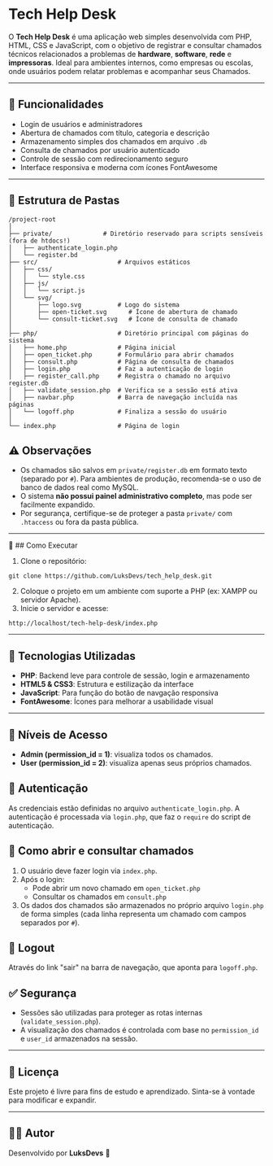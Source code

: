 # Tech Help Desk

O **Tech Help Desk** é uma aplicação web simples desenvolvida com PHP, HTML, CSS e JavaScript, com o objetivo de registrar e consultar chamados técnicos relacionados a problemas de **hardware**, **software**, **rede** e **impressoras**. Ideal para ambientes internos, como empresas ou escolas, onde usuários podem relatar problemas e acompanhar seus Chamados.

---

## 📌 Funcionalidades

- Login de usuários e administradores
- Abertura de chamados com título, categoria e descrição
- Armazenamento simples dos chamados em arquivo `.db`
- Consulta de chamados por usuário autenticado
- Controle de sessão com redirecionamento seguro
- Interface responsiva e moderna com ícones FontAwesome

---

## 📁 Estrutura de Pastas

```
/project-root
│
├── private/              # Diretório reservado para scripts sensíveis (fora de htdocs!)
│   ├── authenticate_login.php
│   └── register.bd
├── src/                      # Arquivos estáticos
│   ├── css/
│   │   └── style.css
│   ├── js/
│   │   └── script.js
│   └── svg/
│       ├── logo.svg          # Logo do sistema
│       ├── open-ticket.svg      # Ícone de abertura de chamado
│       └── consult-ticket.svg   # Ícone de consulta de chamado
│
├── php/                      # Diretório principal com páginas do sistema
│   ├── home.php              # Página inicial
│   ├── open_ticket.php       # Formulário para abrir chamados
│   ├── consult.php           # Página de consulta de chamados
│   ├── login.php             # Faz a autenticação de login
│   ├── register_call.php     # Registra o chamado no arquivo register.db
│   ├── validate_session.php  # Verifica se a sessão está ativa
│   ├── navbar.php            # Barra de navegação incluída nas páginas
│   └── logoff.php            # Finaliza a sessão do usuário
│
└── index.php                 # Página de login
```

## ⚠️ Observações

- Os chamados são salvos em `private/register.db` em formato texto (separado por `#`). Para ambientes de produção, recomenda-se o uso de banco de dados real como MySQL.
- O sistema **não possui painel administrativo completo**, mas pode ser facilmente expandido.
- Por segurança, certifique-se de proteger a pasta `private/` com `.htaccess` ou fora da pasta pública.

---

🚀 ## Como Executar

1. Clone o repositório:
```
git clone https://github.com/LuksDevs/tech_help_desk.git
``` 
2. Coloque o projeto em um ambiente com suporte a PHP (ex: XAMPP ou servidor Apache).
3. Inicie o servidor e acesse:
```
http://localhost/tech-help-desk/index.php
``` 
---

## 🧪 Tecnologias Utilizadas

- **PHP**: Backend leve para controle de sessão, login e armazenamento
- **HTML5 & CSS3**: Estrutura e estilização da interface
- **JavaScript**: Para função do botão de navgação responsiva
- **FontAwesome**: Ícones para melhorar a usabilidade visual

---

## 👤 Níveis de Acesso

- **Admin (permission_id = 1)**: visualiza todos os chamados.
- **User (permission_id = 2)**: visualiza apenas seus próprios chamados.

## 🔐 Autenticação

As credenciais estão definidas no arquivo `authenticate_login.php`. A autenticação é processada via `login.php`, que faz o `require` do script de autenticação.

## 📝 Como abrir e consultar chamados

1. O usuário deve fazer login via `index.php`.
2. Após o login:
   - Pode abrir um novo chamado em `open_ticket.php`
   - Consultar os chamados em `consult.php`
3. Os dados dos chamados são armazenados no próprio arquivo `login.php` de forma simples (cada linha representa um chamado com campos separados por `#`).

## 🚪 Logout

Através do link "sair" na barra de navegação, que aponta para `logoff.php`.

## ✅ Segurança

- Sessões são utilizadas para proteger as rotas internas (`validate_session.php`).
- A visualização dos chamados é controlada com base no `permission_id` e `user_id` armazenados na sessão.

---

## 📄 Licença

Este projeto é livre para fins de estudo e aprendizado. Sinta-se à vontade para modificar e expandir.

---

## 👨‍💻 Autor

Desenvolvido por **LuksDevs** 🚀